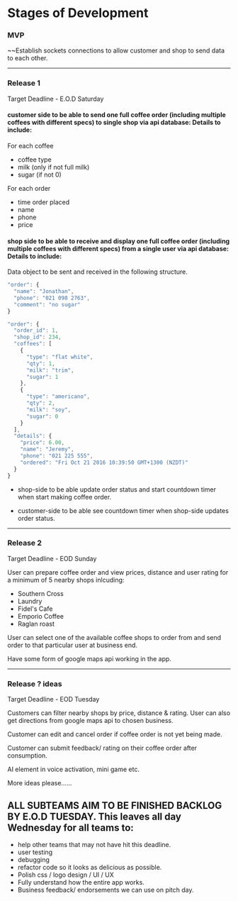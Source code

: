Stages of Development
===

### MVP

~~Establish sockets connections to allow customer and shop to send data to each other.

___

### Release 1

Target Deadline - E.O.D Saturday

#### customer side to be able to send one full coffee order (including multiple coffees with different specs) to single shop via api database: Details to include:

For each coffee

* coffee type
* milk (only if not full milk)
* sugar (if not 0)

For each order

* time order placed
* name
* phone
* price

#### shop side to be able to receive and display one full coffee order (including multiple coffees with different specs) from a single user via api database: Details to include:

Data object to be sent and received in the following structure.
```js
"order": {
  "name": "Jonathan",
  "phone": "021 098 2763",
  "comment": "no sugar"
}
```
```js
"order": {
  "order_id": 1,
  "shop_id": 234,
  "coffees": [
    {
      "type": "flat white",
      "qty": 1,
      "milk": "trim",
      "sugar": 1
    },
    {
      "type": "americano",
      "qty": 2,
      "milk": "soy",
      "sugar": 0
    }  
  ],
  "details": {
    "price": 6.00,
    "name": "Jeremy",
    "phone": "021 225 555",
    "ordered": "Fri Oct 21 2016 10:39:50 GMT+1300 (NZDT)"
  }
}
```

* shop-side to be able update order status and start countdown timer when start making coffee order.

* customer-side to be able see countdown timer when shop-side updates order status.
___

### Release 2

Target Deadline - EOD Sunday

User can prepare coffee order and view prices, distance and user rating for a minimum of 5 nearby shops inlcuding:

* Southern Cross
* Laundry
* Fidel's Cafe
* Emporio Coffee
* Raglan roast 

User can select one of the available coffee shops to order from and send order to that particular user at business end.

Have some form of google maps api working in the app.

___

### Release ? ideas

Target Deadline - EOD Tuesday

Customers can filter nearby shops by price, distance & rating. User can also get directions from google maps api to chosen business.

Customer can edit and cancel order if coffee order is not yet being made.

Customer can submit feedback/ rating on their coffee order after consumption.

AI element in voice activation, mini game etc.

More ideas please......

## ALL SUBTEAMS AIM TO BE FINISHED BACKLOG BY E.O.D TUESDAY. This leaves all day Wednesday for all teams to:

* help other teams that may not have hit this deadline.
* user testing
* debugging
* refactor code so it looks as delicious as possible.
* Polish css / logo design / UI / UX
* Fully understand how the entire app works.
* Business feedback/ endorsements we can use on pitch day.
